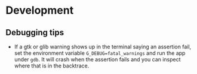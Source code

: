 # Development

## Debugging tips

- If a gtk or glib warning shows up in the terminal saying an assertion fail, set the environment variable `G_DEBUG=fatal_warnings` and run the app under `gdb`.
  It will crash when the assertion fails and you can inspect where that is in the backtrace.
